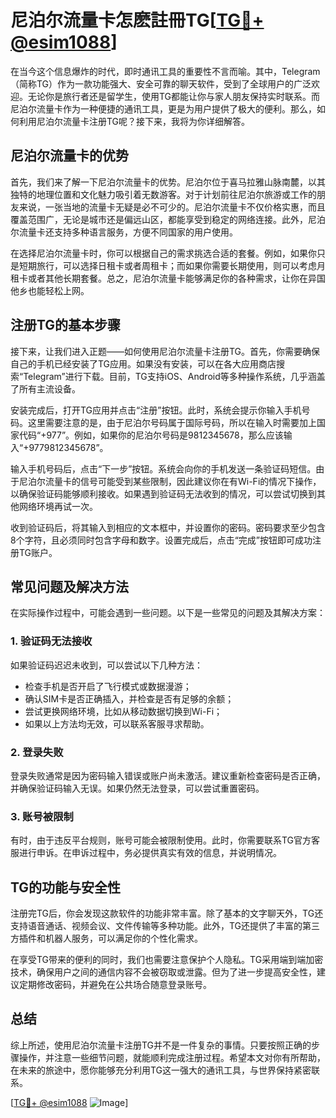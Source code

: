 # 尼泊尔流量卡怎麽註冊TG[[TG💪+ @esim1088](https://t.me/s/esim1088)]

在当今这个信息爆炸的时代，即时通讯工具的重要性不言而喻。其中，Telegram（简称TG）作为一款功能强大、安全可靠的聊天软件，受到了全球用户的广泛欢迎。无论你是旅行者还是留学生，使用TG都能让你与家人朋友保持实时联系。而尼泊尔流量卡作为一种便捷的通讯工具，更是为用户提供了极大的便利。那么，如何利用尼泊尔流量卡注册TG呢？接下来，我将为你详细解答。

## 尼泊尔流量卡的优势

首先，我们来了解一下尼泊尔流量卡的优势。尼泊尔位于喜马拉雅山脉南麓，以其独特的地理位置和文化魅力吸引着无数游客。对于计划前往尼泊尔旅游或工作的朋友来说，一张当地的流量卡无疑是必不可少的。尼泊尔流量卡不仅价格实惠，而且覆盖范围广，无论是城市还是偏远山区，都能享受到稳定的网络连接。此外，尼泊尔流量卡还支持多种语言服务，方便不同国家的用户使用。

在选择尼泊尔流量卡时，你可以根据自己的需求挑选合适的套餐。例如，如果你只是短期旅行，可以选择日租卡或者周租卡；而如果你需要长期使用，则可以考虑月租卡或者其他长期套餐。总之，尼泊尔流量卡能够满足你的各种需求，让你在异国他乡也能轻松上网。

## 注册TG的基本步骤

接下来，让我们进入正题——如何使用尼泊尔流量卡注册TG。首先，你需要确保自己的手机已经安装了TG应用。如果没有安装，可以在各大应用商店搜索“Telegram”进行下载。目前，TG支持iOS、Android等多种操作系统，几乎涵盖了所有主流设备。

安装完成后，打开TG应用并点击“注册”按钮。此时，系统会提示你输入手机号码。这里需要注意的是，由于尼泊尔号码属于国际号码，所以在输入时需要加上国家代码“+977”。例如，如果你的尼泊尔号码是9812345678，那么应该输入“+9779812345678”。

输入手机号码后，点击“下一步”按钮。系统会向你的手机发送一条验证码短信。由于尼泊尔流量卡的信号可能受到某些限制，因此建议你在有Wi-Fi的情况下操作，以确保验证码能够顺利接收。如果遇到验证码无法收到的情况，可以尝试切换到其他网络环境再试一次。

收到验证码后，将其输入到相应的文本框中，并设置你的密码。密码要求至少包含8个字符，且必须同时包含字母和数字。设置完成后，点击“完成”按钮即可成功注册TG账户。

## 常见问题及解决方法

在实际操作过程中，可能会遇到一些问题。以下是一些常见的问题及其解决方案：

### 1. 验证码无法接收

如果验证码迟迟未收到，可以尝试以下几种方法：
- 检查手机是否开启了飞行模式或数据漫游；
- 确认SIM卡是否正确插入，并检查是否有足够的余额；
- 尝试更换网络环境，比如从移动数据切换到Wi-Fi；
- 如果以上方法均无效，可以联系客服寻求帮助。

### 2. 登录失败

登录失败通常是因为密码输入错误或账户尚未激活。建议重新检查密码是否正确，并确保验证码输入无误。如果仍然无法登录，可以尝试重置密码。

### 3. 账号被限制

有时，由于违反平台规则，账号可能会被限制使用。此时，你需要联系TG官方客服进行申诉。在申诉过程中，务必提供真实有效的信息，并说明情况。

## TG的功能与安全性

注册完TG后，你会发现这款软件的功能非常丰富。除了基本的文字聊天外，TG还支持语音通话、视频会议、文件传输等多种功能。此外，TG还提供了丰富的第三方插件和机器人服务，可以满足你的个性化需求。

在享受TG带来的便利的同时，我们也需要注意保护个人隐私。TG采用端到端加密技术，确保用户之间的通信内容不会被窃取或泄露。但为了进一步提高安全性，建议定期修改密码，并避免在公共场合随意登录账号。

## 总结

综上所述，使用尼泊尔流量卡注册TG并不是一件复杂的事情。只要按照正确的步骤操作，并注意一些细节问题，就能顺利完成注册过程。希望本文对你有所帮助，在未来的旅途中，愿你能够充分利用TG这一强大的通讯工具，与世界保持紧密联系。

[[TG💪+ @esim1088](https://t.me/s/esim1088) ![Image](https://i.postimg.cc/4NQfJmqS/Snipaste-2025-05-13-00-14-12.png)]